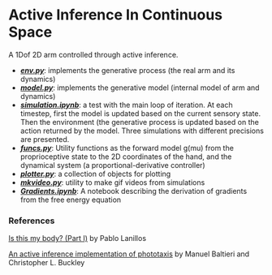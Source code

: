 # Active Inference In Continuous Space

A 1Dof 2D arm controlled through active inference.

* ***[env.py](env.py)***: implements the generative process (the real arm and its dynamics)
* ***[model.py](model.py)***: implements the generative model (internal model of arm  and dynamics)
* ***[simulation.ipynb](simulation.ipynb)***: a test with the main loop of iteration. At each timestep, first the model is updated based on the current sensory state. Then the environment (the generative process is updated based on the action returned by the model. Three simulations with different precisions are presented.
* ***[funcs.py](funcs.py)***: Utility functions as the forward model g(mu) from the proprioceptive state to the 2D coordinates of the hand, and the dynamical system (a proportional-derivative controller)
* ***[plotter.py](plotter.py)***: a collection of objects for plotting
* ***[mkvideo.py](mkvideo.py)***: utility to make gif videos from simulations
* ***[Gradients.ipynb](Gradients.ipynb)***: A notebook describing the derivation of gradients from the free energy equation

### References

[Is this my body? (Part I)](https://msrmblog.github.io/is-this-my-body-1/) by Pablo Lanillos

[An active inference implementation of phototaxis](https://www.mitpressjournals.org/doi/pdfplus/10.1162/isal_a_011) by Manuel Baltieri and Christopher L. Buckley
